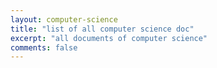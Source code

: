 ```yaml
---
layout: computer-science
title: "list of all computer science doc"
excerpt: "all documents of computer science"
comments: false
---
```

